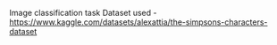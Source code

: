 Image classification task
Dataset used - https://www.kaggle.com/datasets/alexattia/the-simpsons-characters-dataset
